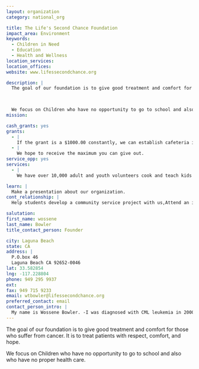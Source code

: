 ```yaml
---
layout: organization
category: national_org

title: The Life's Second Chance Foundation
impact_area: Environment
keywords: 
  - Children in Need
  - Education
  - Health and Wellness
location_services: 
location_offices: 
website: www.lifessecondchance.org

description: |
  The goal of our foundation is to give good treatment and comfort for those who suffer from cancer. It is to treat patients with respect, comfort, and hope.

  

  We focus on Children who have no opportunity to go to school and also who have no proper health care.
mission: 

cash_grants: yes
grants: 
  - |
    If the grant is a $1000.00 constantly, we can establish cafeteria in school where kids who have no food can have free meals.
  - |
    We hope to receive the maximum you can give out.
service_opp: yes
services: 
  - |
    We have over 10,000 adult and youth volunteers cook and teach kids how to use the computer.

learn: |
  Make a presentation about our organization.
cont_relationship: |
  Help students develop a community service project with us,Attend an in-school Check Award Assembly if we receive a grant,Help students tell local newspapers and media about their grant and/or project with us,Educate the school by leading a workshop,Collect pennies during the Penny Harvest next fall

salutation: 
first_name: wossene
last_name: Bowler
title_contact_person: Founder

city: Laguna Beach
state: CA
address: |
  P.O.box 46  
  Laguna Beach CA 92652-0046
lat: 33.582854
lng: -117.228804
phone: 949 295 9937
ext: 
fax: 949 715 9233
email: wtbowler@lifessecondchance.org
preferred_contact: email
contact_person_intro: |
  My name is Wossene Bowler. -I was diagnosed with CML leukemia in 2000 . After I recovered I went to Ethiopia to pray to fulfill my family wish.   After that I went to the only hospital which treats 87 million people .The hospital doesn't have enough medication or medical equipment.We need to help those in need and it starts with you guys!!
---
```

The goal of our foundation is to give good treatment and comfort for those who suffer from cancer. It is to treat patients with respect, comfort, and hope.



We focus on Children who have no opportunity to go to school and also who have no proper health care.